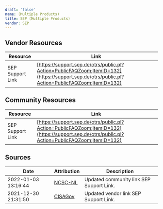 ```yaml
---
draft: 'false'
name: (Multiple Products)
title: SEP (Multiple Products)
vendor: SEP
---
```


## Vendor Resources
| Resource | Link |
| --- | --- |
| SEP Support Link | [https://support.sep.de/otrs/public.pl?Action=PublicFAQZoom;ItemID=132](https://support.sep.de/otrs/public.pl?Action=PublicFAQZoom;ItemID=132) |

## Community Resources
| Resource | Link |
| --- | --- |
| SEP Support Link | [https://support.sep.de/otrs/public.pl?Action=PublicFAQZoom;ItemID=132](https://support.sep.de/otrs/public.pl?Action=PublicFAQZoom;ItemID=132) |


## Sources
| Date | Attribution | Description |
| --- | --- | --- |
| 2022-01-03 13:16:44 | [NCSC-NL](https://github.com/NCSC-NL/log4shell/blob/main/software/README.md) | Updated community link SEP Support Link.  |
| 2021-12-30 21:31:50 | [CISAGov](https://raw.githubusercontent.com/cisagov/log4j-affected-db/develop/README.md) | Updated vendor link SEP Support Link.  |
